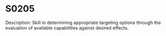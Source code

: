 # S0205
Description: Skill in determining appropriate targeting options through the evaluation of available capabilities against desired effects.
